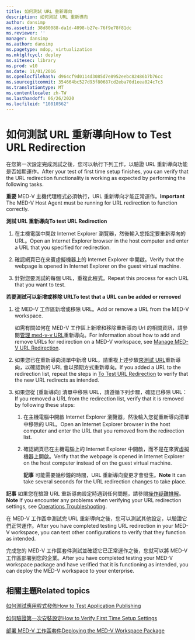 ```yaml
---
title: 如何測試 URL 重新導向
description: 如何測試 URL 重新導向
author: dansimp
ms.assetid: 38d80088-da1d-4098-b27e-76f9e78f81dc
ms.reviewer: ''
manager: dansimp
ms.author: dansimp
ms.pagetype: mdop, virtualization
ms.mktglfcycl: deploy
ms.sitesec: library
ms.prod: w10
ms.date: 11/01/2016
ms.openlocfilehash: d964cf9d0114d3085d7e8952eebc82486b7b76cc
ms.sourcegitcommit: 354664bc527d93f80687cd2eba70d1eea024c7c3
ms.translationtype: MT
ms.contentlocale: zh-TW
ms.lasthandoff: 06/26/2020
ms.locfileid: "10810562"
---
```

# <span data-ttu-id="8babc-103">如何測試 URL 重新導向</span><span class="sxs-lookup"><span data-stu-id="8babc-103">How to Test URL Redirection</span></span>


<span data-ttu-id="8babc-104">在您第一次設定完成測試之後，您可以執行下列工作，以驗證 URL 重新導向功能是否如期運作。</span><span class="sxs-lookup"><span data-stu-id="8babc-104">After your test of first time setup finishes, you can verify that the URL redirection functionality is working as expected by performing the following tasks.</span></span>

<span data-ttu-id="8babc-105">**重要** MED-V 主機代理程式必須執行，URL 重新導向才能正常運作。</span><span class="sxs-lookup"><span data-stu-id="8babc-105">**Important** The MED-V Host Agent must be running for URL redirection to function correctly.</span></span>

<a href="" id="bkmk-urlredir"></a>**<span data-ttu-id="8babc-106">測試 URL 重新導向</span><span class="sxs-lookup"><span data-stu-id="8babc-106">To test URL Redirection</span></span>**

1.  <span data-ttu-id="8babc-107">在主機電腦中開啟 Internet Explorer 瀏覽器，然後輸入您指定要重新導向的 URL。</span><span class="sxs-lookup"><span data-stu-id="8babc-107">Open an Internet Explorer browser in the host computer and enter a URL that you specified for redirection.</span></span>

2.  <span data-ttu-id="8babc-108">確認網頁已在來賓虛擬機器上的 Internet Explorer 中開啟。</span><span class="sxs-lookup"><span data-stu-id="8babc-108">Verify that the webpage is opened in Internet Explorer on the guest virtual machine.</span></span>

3.  <span data-ttu-id="8babc-109">針對您要測試的每個 URL，重複此程式。</span><span class="sxs-lookup"><span data-stu-id="8babc-109">Repeat this process for each URL that you want to test.</span></span>

**<span data-ttu-id="8babc-110">若要測試可以新增或移除 URL</span><span class="sxs-lookup"><span data-stu-id="8babc-110">To test that a URL can be added or removed</span></span>**

1.  <span data-ttu-id="8babc-111">從 MED-V 工作區新增或移除 URL。</span><span class="sxs-lookup"><span data-stu-id="8babc-111">Add or remove a URL from the MED-V workspace.</span></span>

    <span data-ttu-id="8babc-112">如需有關如何在 MED-V 工作區上新增和移除重新導向 Url 的相關資訊，請參閱[管理 med-v-v URL](manage-med-v-url-redirection.md)重新導向。</span><span class="sxs-lookup"><span data-stu-id="8babc-112">For information about how to add and remove URLs for redirection on a MED-V workspace, see [Manage MED-V URL Redirection](manage-med-v-url-redirection.md).</span></span>

2.  <span data-ttu-id="8babc-113">如果您已在重新導向清單中新增 URL，請重複上述步驟[來測試 URL](#bkmk-urlredir)重新導向，以確認新的 URL 會以預期方式重新導向。</span><span class="sxs-lookup"><span data-stu-id="8babc-113">If you added a URL to the redirection list, repeat the steps in [To Test URL Redirection](#bkmk-urlredir) to verify that the new URL redirects as intended.</span></span>

3.  <span data-ttu-id="8babc-114">如果您從 [重新導向] 清單中移除 URL，請遵循下列步驟，確認已移除 URL：</span><span class="sxs-lookup"><span data-stu-id="8babc-114">If you removed a URL from the redirection list, verify that it is removed by following these steps:</span></span>

    1.  <span data-ttu-id="8babc-115">在主機電腦中開啟 Internet Explorer 瀏覽器，然後輸入您從重新導向清單中移除的 URL。</span><span class="sxs-lookup"><span data-stu-id="8babc-115">Open an Internet Explorer browser in the host computer and enter the URL that you removed from the redirection list.</span></span>

    2.  <span data-ttu-id="8babc-116">確認網頁已在主機電腦上的 Internet Explorer 中開啟，而不是在來賓虛擬機器上開啟。</span><span class="sxs-lookup"><span data-stu-id="8babc-116">Verify that the webpage is opened in Internet Explorer on the host computer instead of on the guest virtual machine.</span></span>

        <span data-ttu-id="8babc-117">**記事** 可能需要幾秒鐘的時間，URL 重新導向變更才會發生。</span><span class="sxs-lookup"><span data-stu-id="8babc-117">**Note** It can take several seconds for the URL redirection changes to take place.</span></span>

<span data-ttu-id="8babc-118">**記事** 如果您在驗證 URL 重新導向設定時遇到任何問題，請參閱[操作疑難排解](operations-troubleshooting-medv2.md)。</span><span class="sxs-lookup"><span data-stu-id="8babc-118">**Note** If you encounter any problems when verifying your URL redirection settings, see [Operations Troubleshooting](operations-troubleshooting-medv2.md).</span></span>

<span data-ttu-id="8babc-119">在 MED-V 工作區中測試完 URL 重新導向之後，您可以測試其他設定，以驗證它們正常運作。</span><span class="sxs-lookup"><span data-stu-id="8babc-119">After you have completed testing URL redirection in your MED-V workspace, you can test other configurations to verify that they function as intended.</span></span>

<span data-ttu-id="8babc-120">完成您的 MED-V 工作區套件測試並確認它已正常運作之後，您就可以將 MED-V 工作區部署到您的企業。</span><span class="sxs-lookup"><span data-stu-id="8babc-120">After you have completed testing your MED-V workspace package and have verified that it is functioning as intended, you can deploy the MED-V workspace to your enterprise.</span></span>

## <span data-ttu-id="8babc-121">相關主題</span><span class="sxs-lookup"><span data-stu-id="8babc-121">Related topics</span></span>

[<span data-ttu-id="8babc-122">如何測試應用程式發佈</span><span class="sxs-lookup"><span data-stu-id="8babc-122">How to Test Application Publishing</span></span>](how-to-test-application-publishing.md)

[<span data-ttu-id="8babc-123">如何驗證第一次安裝設定</span><span class="sxs-lookup"><span data-stu-id="8babc-123">How to Verify First Time Setup Settings</span></span>](how-to-verify-first-time-setup-settings.md)

[<span data-ttu-id="8babc-124">部署 MED-V 工作區套件</span><span class="sxs-lookup"><span data-stu-id="8babc-124">Deploying the MED-V Workspace Package</span></span>](deploying-the-med-v-workspace-package.md)

 

 





